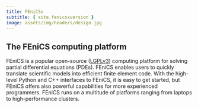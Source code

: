 ```yaml
---
title: FEniCSx
subtitle: { site.fenicsxversion }
image: assets/img/headers/design.jpg
---
```


## The FEniCS computing platform

FEniCS is a popular open-source 
([LGPLv3](https://www.gnu.org/licenses/lgpl-3.0.en.html)) computing 
platform for solving partial differential equations (PDEs). FEniCS 
enables users to quickly translate scientific models into efficient 
finite element code. With the high-level Python and C++ interfaces to 
FEniCS, it is easy to get started, but FEniCS offers also powerful 
capabilities for more experienced programmers. FEniCS runs on a 
multitude of platforms ranging from laptops to high-performance 
clusters.
